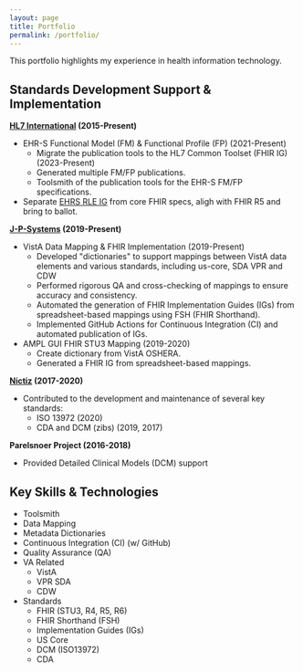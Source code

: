 ```yaml
---
layout: page
title: Portfolio
permalink: /portfolio/
---
```


This portfolio highlights my experience in health information technology.

## Standards Development Support & Implementation

**[HL7 International](https://hl7.org) (2015-Present)**

* EHR-S Functional Model (FM) & Functional Profile (FP) (2021-Present)
    * Migrate the publication tools to the HL7 Common Toolset (FHIR IG) (2023-Present)
    * Generated multiple FM/FP publications.
    * Toolsmith of the publication tools for the EHR-S FM/FP specifications.
* Separate [EHRS RLE IG](https://hl7.org/fhir/uv/ehrs-rle/history.html) from core FHIR specs, aligh with FHIR R5 and bring to ballot.

**[J-P-Systems](https://jpsys.com) (2019-Present)**

* VistA Data Mapping & FHIR Implementation (2019-Present)
    * Developed "dictionaries" to support mappings between VistA data elements and various standards, including us-core, SDA VPR and CDW
    * Performed rigorous QA and cross-checking of mappings to ensure accuracy and consistency.
    * Automated the generation of FHIR Implementation Guides (IGs) from spreadsheet-based mappings using FSH (FHIR Shorthand).
    * Implemented GitHub Actions for Continuous Integration (CI) and automated publication of IGs.
* AMPL GUI FHIR STU3 Mapping (2019-2020)
    * Create dictionary from VistA OSHERA.
    * Generated a FHIR IG from spreadsheet-based mappings.

**[Nictiz](https://nictiz.nl) (2017-2020)**

* Contributed to the development and maintenance of several key standards:
    * ISO 13972 (2020)
    * CDA and DCM (zibs) (2019, 2017)

**Parelsnoer Project (2016-2018)**

* Provided Detailed Clinical Models (DCM) support

## Key Skills & Technologies

* Toolsmith
* Data Mapping
* Metadata Dictionaries
* Continuous Integration (CI) (w/ GitHub)
* Quality Assurance (QA)
* VA Related
    * VistA
    * VPR SDA
    * CDW
* Standards
    * FHIR (STU3, R4, R5, R6)
    * FHIR Shorthand (FSH)
    * Implementation Guides (IGs)
    * US Core
    * DCM (ISO13972)
    * CDA